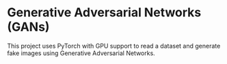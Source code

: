 # Generative Adversarial Networks (GANs)


This project uses PyTorch with GPU support to read a dataset and generate fake images using Generative Adversarial Networks.
